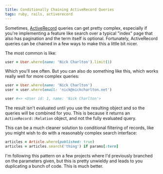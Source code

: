 ```yaml
---
title: Conditionally Chaining ActiveRecord Queries
tags: ruby, rails, activerecord
---
```


Sometimes, [ActiveRecord][] queries can get pretty complex, especially if
you're implementing a feature like search over a typical "index" page that also
has pagination and the term itself is optional. Fortunately, ActiveRecord
queries can be chained in a few ways to make this a little bit nicer.

The most common is like:

```ruby
user = User.where(name: 'Nick Charlton').limit(1)
```

Which you'll see often. But you can also do something like this, which works
really well for more complex queries:

```ruby
user = User.where(name: 'Nick Charlton')
user = user.where(email: 'nick@nickcharlton.net')

user #=> <User id: 1, name: 'Nick Charlton'>
```

The result isn't evaluated until you use the resulting object and so the
queries will be combined for you. This is because it returns an
`ActiveRecord::Relation` object, and not the fully evaluated query.

This can be a much cleaner solution to conditional filtering of records, like
you might wish to do with a reasonably complex search interface:

```ruby
articles = Article.where(published: true)
articles = articles.search('thing') if params[:term]
```

I'm following this pattern on a few projects where I'd previously branched on
the parameters given, but this is pretty unwieldy and leads to you duplicating
a bunch of code. This is much better.

[ActiveRecord]: http://guides.rubyonrails.org/active_record_querying.html

